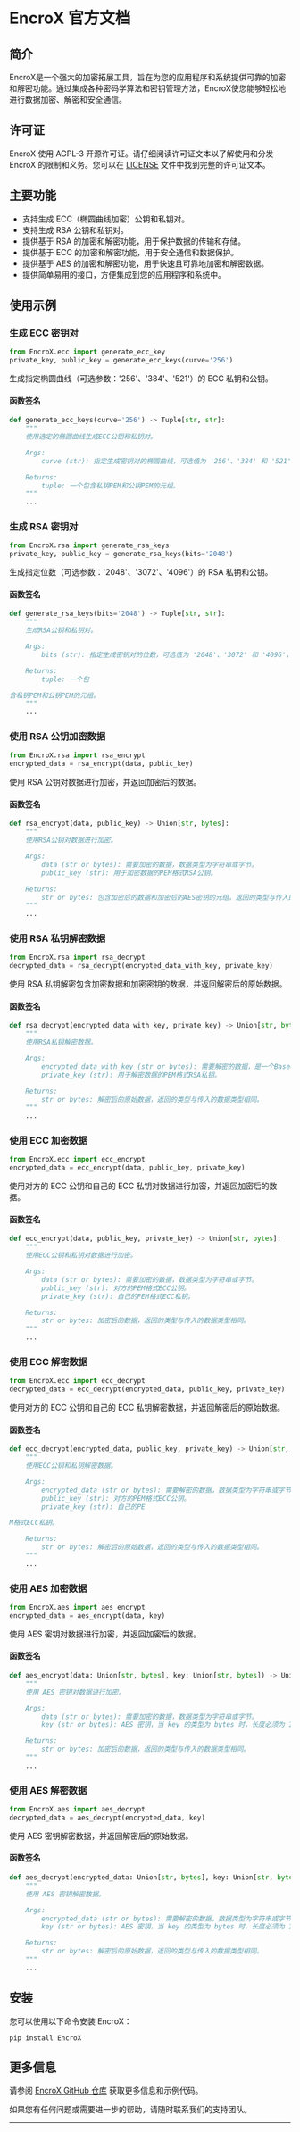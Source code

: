 # EncroX 官方文档

## 简介

EncroX是一个强大的加密拓展工具，旨在为您的应用程序和系统提供可靠的加密和解密功能。通过集成各种密码学算法和密钥管理方法，EncroX使您能够轻松地进行数据加密、解密和安全通信。

## 许可证

EncroX 使用 AGPL-3 开源许可证。请仔细阅读许可证文本以了解使用和分发 EncroX 的限制和义务。您可以在 [LICENSE](https://github.com/KindLittleTurtle/EncroX/blob/main/LICENSE) 文件中找到完整的许可证文本。

## 主要功能

- 支持生成 ECC（椭圆曲线加密）公钥和私钥对。
- 支持生成 RSA 公钥和私钥对。
- 提供基于 RSA 的加密和解密功能，用于保护数据的传输和存储。
- 提供基于 ECC 的加密和解密功能，用于安全通信和数据保护。
- 提供基于 AES 的加密和解密功能，用于快速且可靠地加密和解密数据。
- 提供简单易用的接口，方便集成到您的应用程序和系统中。

## 使用示例

### 生成 ECC 密钥对

```python
from EncroX.ecc import generate_ecc_key
private_key, public_key = generate_ecc_keys(curve='256')
```

生成指定椭圆曲线（可选参数：'256'、'384'、'521'）的 ECC 私钥和公钥。

#### 函数签名

```python
def generate_ecc_keys(curve='256') -> Tuple[str, str]:
    """
    使用选定的椭圆曲线生成ECC公钥和私钥对。

    Args:
        curve (str): 指定生成密钥对的椭圆曲线，可选值为 '256'、'384' 和 '521'，默认为 '256'。

    Returns:
        tuple: 一个包含私钥PEM和公钥PEM的元组。
    """
    ...
```

### 生成 RSA 密钥对

```python
from EncroX.rsa import generate_rsa_keys
private_key, public_key = generate_rsa_keys(bits='2048')
```

生成指定位数（可选参数：'2048'、'3072'、'4096'）的 RSA 私钥和公钥。

#### 函数签名

```python
def generate_rsa_keys(bits='2048') -> Tuple[str, str]:
    """
    生成RSA公钥和私钥对。

    Args:
        bits (str): 指定生成密钥对的位数，可选值为 '2048'、'3072' 和 '4096'，默认为 '2048'。

    Returns:
        tuple: 一个包

含私钥PEM和公钥PEM的元组。
    """
    ...
```

### 使用 RSA 公钥加密数据

```python
from EncroX.rsa import rsa_encrypt
encrypted_data = rsa_encrypt(data, public_key)
```

使用 RSA 公钥对数据进行加密，并返回加密后的数据。

#### 函数签名

```python
def rsa_encrypt(data, public_key) -> Union[str, bytes]:
    """
    使用RSA公钥对数据进行加密。

    Args:
        data (str or bytes): 需要加密的数据，数据类型为字符串或字节。
        public_key (str): 用于加密数据的PEM格式RSA公钥。

    Returns:
        str or bytes: 包含加密后的数据和加密后的AES密钥的元组，返回的类型与传入的数据类型相同。
    """
    ...
```

### 使用 RSA 私钥解密数据

```python
from EncroX.rsa import rsa_decrypt
decrypted_data = rsa_decrypt(encrypted_data_with_key, private_key)
```

使用 RSA 私钥解密包含加密数据和加密密钥的数据，并返回解密后的原始数据。

#### 函数签名

```python
def rsa_decrypt(encrypted_data_with_key, private_key) -> Union[str, bytes]:
    """
    使用RSA私钥解密数据。

    Args:
        encrypted_data_with_key (str or bytes): 需要解密的数据，是一个Base64编码过的字符串或字节，其中包含加密后的数据和加密后的AES密钥。
        private_key (str): 用于解密数据的PEM格式RSA私钥。

    Returns:
        str or bytes: 解密后的原始数据，返回的类型与传入的数据类型相同。
    """
    ...
```

### 使用 ECC 加密数据

```python
from EncroX.ecc import ecc_encrypt
encrypted_data = ecc_encrypt(data, public_key, private_key)
```

使用对方的 ECC 公钥和自己的 ECC 私钥对数据进行加密，并返回加密后的数据。

#### 函数签名

```python
def ecc_encrypt(data, public_key, private_key) -> Union[str, bytes]:
    """
    使用ECC公钥和私钥对数据进行加密。

    Args:
        data (str or bytes): 需要加密的数据，数据类型为字符串或字节。
        public_key (str): 对方的PEM格式ECC公钥。
        private_key (str): 自己的PEM格式ECC私钥。

    Returns:
        str or bytes: 加密后的数据，返回的类型与传入的数据类型相同。
    """
    ...
```

### 使用 ECC 解密数据

```python
from EncroX.ecc import ecc_decrypt
decrypted_data = ecc_decrypt(encrypted_data, public_key, private_key)
```

使用对方的 ECC 公钥和自己的 ECC 私钥解密数据，并返回解密后的原始数据。

#### 函数签名

```python
def ecc_decrypt(encrypted_data, public_key, private_key) -> Union[str, bytes]:
    """
    使用ECC公钥和私钥解密数据。

    Args:
        encrypted_data (str or bytes): 需要解密的数据，数据类型为字符串或字节。
        public_key (str): 对方的PEM格式ECC公钥。
        private_key (str): 自己的PE

M格式ECC私钥。

    Returns:
        str or bytes: 解密后的原始数据，返回的类型与传入的数据类型相同。
    """
    ...
```

### 使用 AES 加密数据

```python
from EncroX.aes import aes_encrypt
encrypted_data = aes_encrypt(data, key)
```

使用 AES 密钥对数据进行加密，并返回加密后的数据。

#### 函数签名

```python
def aes_encrypt(data: Union[str, bytes], key: Union[str, bytes]) -> Union[str, bytes]:
    """
    使用 AES 密钥对数据进行加密。

    Args:
        data (str or bytes): 需要加密的数据，数据类型为字符串或字节。
        key (str or bytes): AES 密钥，当 key 的类型为 bytes 时，长度必须为 16、24 或 32 字节。

    Returns:
        str or bytes: 加密后的数据，返回的类型与传入的数据类型相同。
    """
    ...
```

### 使用 AES 解密数据

```python
from EncroX.aes import aes_decrypt
decrypted_data = aes_decrypt(encrypted_data, key)
```

使用 AES 密钥解密数据，并返回解密后的原始数据。

#### 函数签名

```python
def aes_decrypt(encrypted_data: Union[str, bytes], key: Union[str, bytes]) -> Union[str, bytes]:
    """
    使用 AES 密钥解密数据。

    Args:
        encrypted_data (str or bytes): 需要解密的数据，数据类型为字符串或字节。
        key (str or bytes): AES 密钥，当 key 的类型为 bytes 时，长度必须为 16、24 或 32 字节。

    Returns:
        str or bytes: 解密后的原始数据，返回的类型与传入的数据类型相同。
    """
    ...
```

## 安装

您可以使用以下命令安装 EncroX：

```
pip install EncroX
```

## 更多信息

请参阅 [EncroX GitHub 仓库](https://github.com/KindLittleTurtle/EncroX) 获取更多信息和示例代码。

如果您有任何问题或需要进一步的帮助，请随时联系我们的支持团队。

---
